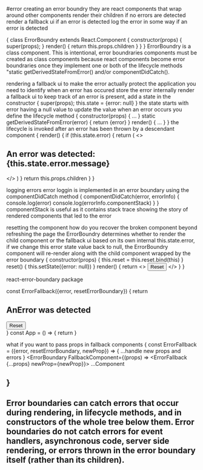 #error 
creating an error boundry 
     they are react components that 
          wrap around other components
          render their children if no errors are detected 
          render a fallback ui if an error is detected 
          log the error in some way if an error is detected 

{
     class ErrorBoundry extends React.Component {
          constructor(props) {
               super(props);
          }
          render() {
               return this.props.children
          }
     }
     <ErrorBoundry>
          <ErrorProneComponent />
     </ErrorBoundry>
}
ErrorBoundry is a class component. This is intentional, error boundraries components must be created as class components because react components become error boundraries once they implement one or both of the lifecycle methods "static getDerivedStateFromError() and/or componentDidCatch().

rendering a fallback ui 
     to make the error actually protect the application you need to 
          identify when an error has occured 
          store the error internally
          render a fallback ui 
     to keep track of an error is present, add a state in the constructor
          {
               super(props);
               this.state = {error: null}
          }
     the state starts with error having a null value 
     to update the value when an error occurs you define the lifecycle method 
          {
               constructor(props) {
                    ...
               }
               static getDerivedStateFromError(error) {
                    return {error}
               }
               render() {
                    ...
               }
          }
     the lifecycle is invoked after an error has been thrown by a descendant component 
          {
               render() {
                    if (this.state.error) {
                         return (
                              <>
                                   <h2>An error was detected: {this.state.error.message}</h2>
                              </>
                         )
                    }
                    return this.props.children
               }
          }

logging errors 
     error loggin is implemented in an error boundary using the componentDidCatch method 
          {
               componentDidCatch(error, errorInfo) {
                    console.log(error)
                    console.log(errorInfo.componentStack)
               }
          }
          componentStack is useful as it contains stack trace showing the story of rendered components that led to the error 

resetting the component 
     how do you recover the broken component beyond refreshing the page 
     the ErrorBoundry determines whether to render the child component or the fallback ui based on its own internal this.state.error, if we change this error state value back to null, the ErrorBoundry component will re-render along with the child component wrapped by the error boundary
     {
          constructor(props) {
               this.reset = this.reset.bind(this)
          }
          reset() {
               this.setState({error: null})
          }
          render() {
               return <>
                    <button onClick={this.reset}>Reset</button>
                         </>
          }
     }

react-error-boundary package

const ErrorFallback({error, resetErrorBoundary}) {
     return <div>
     <h2>AnError was detected</h2>
     <button onClick={resetErrorBoundary}>Reset</button>
     </div>
}
const App = () => {
     return <ErrorBoundary onError={logError} FallbackComponent={ErrorFallback}>
          <Component />
     </ErrorBoundary>
}

what if you want to pass props in fallback components 
{
     const ErrorFallback = ({error, resetErrorBoundary, newProp}) => {
          ...handle new props and errors
     }
     <ErrorBoundary FallbackComponent={(props) => 
                         <ErrorFallback {...props} newProp={newProp}}>
          ...Component
     </ErrorBoundary>
     
}
---------------------------------------------------------------------------------------------------------------------------------------------------------
Error boundaries can catch errors that occur during rendering, in lifecycle methods, and in constructors of the whole tree below them. Error boundaries do not catch errors for event handlers, asynchronous code, server side rendering, or errors thrown in the error boundary itself (rather than its children).
------------------------------------------------------------------------------------------------------------------------------------------------
